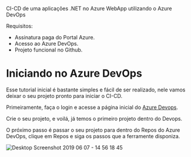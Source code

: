 CI-CD de uma aplicações .NET no Azure WebApp utilizando o Azure DevOps

Requisitos:
- Assinatura paga do Portal Azure.
- Acesso ao Azure DevOps.
- Projeto funcional no Github.

# Iniciando no Azure DevOps

Esse tutorial inicial é bastante simples e fácil de ser realizado, nele vamos deixar o seu projeto pronto para iniciar o CI-CD.

Primeiramente, faça o login e acesse a página inicial do  [Azure Devops](https://dev.azure.com).

Crie o seu projeto, e voilá, já temos o primeiro projeto dentro do Devops.

O próximo passo é passar o seu projeto para dentro do Repos do Azure DevOps, clique em Repos e siga os passos que a ferramente disponiza.

![Desktop Screenshot 2019 06 07 - 14 56 18 45](https://user-images.githubusercontent.com/45598049/59124359-ce5d3e00-8935-11e9-9ee8-dc0fcfc642b5.png)
